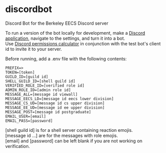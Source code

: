 # discordbot
Discord Bot for the Berkeley EECS Discord server

To run a version of the bot locally for development, make a [Discord application](https://discord.com/developers/applications), navigate to the settings, and turn it into a bot.
<br/>
Use [Discord permissions calculator](https://discordapi.com/permissions.html) in conjunction with the test bot's client id to invite it to your server.
<br/>

Before running, add a .env file with the following contents:
```
PREFIX=>
TOKEN=[token]
GUILD_ID=[guild id]
SHELL_GUILD_ID=[shell guild id]
VERIFIED_ROLE_ID=[verified role id]
ADMIN_ROLE_ID=[admin role id]
MESSAGE_ALL=[message id viewall]
MESSAGE_EECS_LD=[message id eecs lower division]
MESSAGE_CS_UD=[message id cs upper division]
MESSAGE_EE_UD=[message id ee upper division]
MESSAGE_POST=[message id postgraduate]
EMAIL_USER=[email]
EMAIL_PASS=[password]
```
[shell guild id] is for a shell server containing reaction emojis.
<br/>
[message id ...] are for the messages with role emojis. 
<br/>
[email] and [password] can be left blank if you are not working on verification.